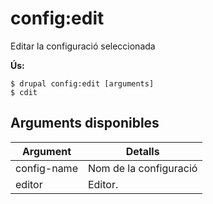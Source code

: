 # config:edit
Editar la configuració seleccionada

**Ús:**
```
$ drupal config:edit [arguments]
$ cdit  
```

## Arguments disponibles
Argument | Detalls
---------|-------------
config-name | Nom de la configuració
editor | Editor.
